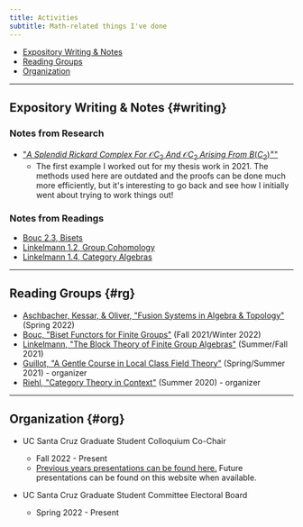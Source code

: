 ```yaml
---
title: Activities
subtitle: Math-related things I've done
---
```


- [Expository Writing & Notes](#writing)
- [Reading Groups](#rg)
- [Organization](#org)

---

## Expository Writing & Notes {#writing}

### Notes from Research
- ["*A Splendid Rickard Complex For* $\mathcal{O}C_2$ *And* $\mathcal{O}C_2$ *Arising From* $B(C_2)^\times$"](https://redrot.github.io/assets/pdf/C_2_Rickard_Complex_Computation.pdf)
  - The first example I worked out for my thesis work in 2021. The methods used here are outdated and the proofs can be done much more efficiently, but it's interesting to go back and see how I initially went about trying to work things out!

### Notes from Readings
- [Bouc 2.3, Bisets](https://redrot.github.io/assets/pdf/biset_notes.pdf)
- [Linkelmann 1.2, Group Cohomology](https://redrot.github.io/assets/pdf/1_2_group_cohomology_notes.pdf)
- [Linkelmann 1.4, Category Algebras](https://redrot.github.io/assets/pdf/1_4_Category_Algebra_notes.pdf)

---

## Reading Groups {#rg}

- [Aschbacher, Kessar, & Oliver, "Fusion Systems in Algebra & Topology"](https://www.cambridge.org/core/books/fusion-systems-in-algebra-and-topology/2979A129C13045664A6514911CC96A0D) (Spring 2022)
- [Bouc, "Biset Functors for Finite Groups"](https://link.springer.com/book/10.1007/978-3-642-11297-3) (Fall 2021/Winter 2022)
- [Linkelmann, "The Block Theory of Finite Group Algebras"](https://www.cambridge.org/core/books/block-theory-of-finite-group-algebras/03F2A21C4725C2A250C8C0635444781A) (Summer/Fall 2021)
- [Guillot, "A Gentle Course in Local Class Field Theory"](https://www.cambridge.org/core/books/gentle-course-in-local-class-field-theory/F1D32C9B20A91D6F27424C37A14C45FC) (Spring/Summer 2021) - organizer
- [Riehl, "Category Theory in Context"](https://math.jhu.edu/~eriehl/context.pdf) (Summer 2020) - organizer

---

## Organization {#org}

- UC Santa Cruz Graduate Student Colloquium Co-Chair
  - Fall 2022 - Present
  - [Previous years presentations can be found here.](https://bdeewang.com/activities/cs/grad-colloq/) Future presentations can be found on this website when available. 

- UC Santa Cruz Graduate Student Committee Electoral Board
  - Spring 2022 - Present
